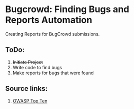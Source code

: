 # Bugcrowd: Finding Bugs and Reports Automation

Creating Reports for BugCrowd submissions.






## ToDo:

1. ~~Initiate Project~~
2. Write code to find bugs
3. Make reports for bugs that were found

## Source links:
    
1. [OWASP Top Ten](https://owasp.org/www-project-top-ten/)